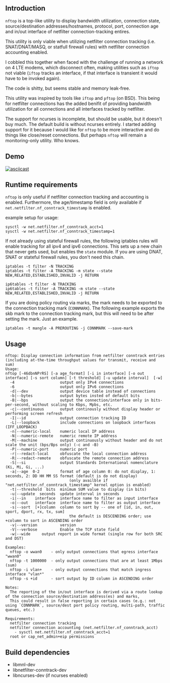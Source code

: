 ## Introduction
`nftop` is a top-like utility to display bandwidth utilization, connection state, source/destination addresses/hostnames, protocol, port, connection age and in/out interface of netfilter connection-tracking entires.

This utility is only viable when utilizing netfilter connection tracking (i.e. SNAT/DNAT/MASQ, or statfull firewall rules) with netfilter connection accounting enabled.

I cobbled this together when faced with the challenge of running a network on 4 LTE modems, which disconnect often, making utilities such as `iftop` not viable (`iftop` tracks an interface, if that interface is transient it would have to be invoked again).

The code is shitty, but seems stable and memory leak-free.

This utility was inspired by tools like `iftop` and `pftop` (on BSD). This being for netfilter connections has the added benifit of providing bandwidth utilization for all connections and all interfaces tracked by netfilter.

The support for ncurses is incomplete, but should be usable, but it doesn't buy much. The default build is without ncurses entirely. I started adding support for it because I would like for `nftop` to be more interactive and do things like close/reset connections. But perhaps `nftop` will remain a monitoring-only utility. Who knows.

## Demo
[![asciicast](https://asciinema.org/a/VJtVhDe4NT4y8F3uAutmEn7Yw.svg)](https://asciinema.org/a/VJtVhDe4NT4y8F3uAutmEn7Yw)

## Runtime requirements
`nftop` is only useful if netfilter connection tracking and accounting is enabled. Furthermore, the age/timestamp field is only available if `net.netfilter.nf_conntrack_timestamp` is enabled.

example setup for usage:
  ```
  sysctl -w net.netfilter.nf_conntrack_acct=1
  sysctl -w net.netfilter.nf_conntrack_timestamp=1
  ```

  If not already using stateful firewall rules, the following iptables rules will enable tracking for all ipv4 and ipv6 connections. This sets up a new chain that never gets used, but enables the `state` module. If you are using DNAT, SNAT or stateful firewall rules, you don't need this chain.
  ```
  iptables -t filter -N TRACKING
  iptables -t filter -A TRACKING -m state --state NEW,RELATED,ESTABLISHED,INVALID -j RETURN

  ip6tables -t filter -N TRACKING
  ip6tables -t filter -A TRACKING -m state --state NEW,RELATED,ESTABLISHED,INVALID -j RETURN
  ```

  If you are doing policy routing via marks, the mark needs to be exported to the connection tracking mark (`CONNMARK`). The following example exports the skb mark to the connection tracking mark, but this will need to be after setting the mark. Just an example.
  ```
  iptables -t mangle -A PREROUTING -j CONNMARK --save-mark
  ```

## Usage
```
nftop: Display connection information from netfilter conntrack entries (including at-the-time throughput values for transmit, receive and sum)
Usage:
nftop [-46dbnNPrRS] [-a age_format] [-i in interface] [-o out interface] [-s sort column] [-t threshold] [-u update interval]  [-w]
  -4					output only IPv4 connections
  -6					output only IPv6 connections
  -d|--dev				output device table instead of connections
  -b|--bytes			output bytes insted of default bits
  -B|--bps				output the connection/interface only in bits-per-second, without scaling to Kbps, Mpbs, etc.
  -c|--continuous		output continously without display header or performing screen refresh
  -I|--id				output connection tracking ID
  -L|--loopback			include connections on loopback interfaces (IFF_LOOPBACK)
  -n|--numeric-local	numeric local IP address
  -N|--numeric-remote	numeric remote IP address
  -M|--machine			output continuously without header and do not scale the unit (bps/Bps only) (-c and -B)
  -P|--numeric-port		numeric port
  -r|--redact-local		obfuscate the local connection address
  -R|--redact-remote	obfuscate the remote connection address
  -S|--si				output Standards International nomenclature (Ki, Mi, Gi, ...)
  -a|--age  0-2			format of age column 0: do not display, 1: seconds, 2: DD HH MM SS format (default is do not display)
							(only availble if "net.netfilter.nf_conntrack_timestamp" kernel option is enabled)
  -t|--threshold  bits	minimum SUM value to display (in bits)
  -u|--update  seconds	update interval in seconds
  -i|--in    interface	interface name to filter as input interface
  -o|--out   interface	interface name to filter as output interface
  -s|--sort  [+]column	column to sort by -- one of [id, in, out, sport, dport, rx, tx, sum]
							the default is DESCENDING order; use +column to sort in ASCENDING order
  -v|--version			version
  -V|--verbose			Enable the TCP state field
  -w|--wide		output report in wide format (single row for both SRC and DST)

Examples:
  nftop -o wwan0	- only output connections that egress interface "wwan0"
  nftop -t 1000000	- only output connections that are at least 1Mbps (sum)
  nftop -i vlan+	- only output connections that match ingress interface "vlan*"
  nftop -s +id		- sort output by ID column in ASCENDING order

Notes:
  The reporting of the in/out interface is derived via a route lookup of the connection source/destination address(es) and marks,
  This could result in false reporting in certain cases (e.g.: not using `CONNMARK`, source/dest port policy routing, multi-path, traffic queues, etc.)

Requirements:
  netfilter connection tracking
  netfilter connection accounting (net.netfilter.nf_conntrack_acct)
    - sysctl net.netfilter.nf_conntrack_acct=1
  root or cap_net_admin+eip permissions
```

## Build dependencies
  * libmnl-dev
  * libnetfilter-conntrack-dev
  * libncurses-dev (if ncurses enabled)

